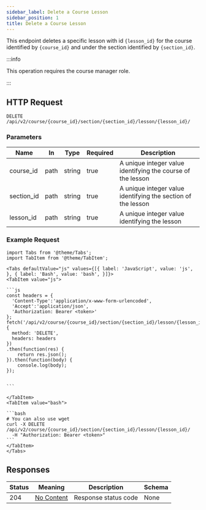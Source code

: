 ```yaml
---
sidebar_label: Delete a Course Lesson
sidebar_position: 1
title: Delete a Course Lesson
---
```


This endpoint deletes a specific lesson with id `{lesson_id}` for the course identified by `{course_id}` and under the
section identified by `{section_id}`.

:::info

This operation requires the course manager role.

:::

## HTTP Request

`DELETE /api/v2/course/{course_id}/section/{section_id}/lesson/{lesson_id}/`

### Parameters

| Name       | In   | Type   | Required | Description                                                  |
|------------|------|--------|----------|--------------------------------------------------------------|
| course_id  | path | string | true     | A unique integer value identifying the course of the lesson  |
| section_id | path | string | true     | A unique integer value identifying the section of the lesson |
| lesson_id  | path | string | true     | A unique integer value identifying the lesson                |

### Example Request

````mdx-code-block
import Tabs from '@theme/Tabs';
import TabItem from '@theme/TabItem';

<Tabs defaultValue="js" values={[{ label: 'JavaScript', value: 'js', }, { label: 'Bash', value: 'bash', }]}>
<TabItem value="js">

```js
const headers = {
  'Content-Type':'application/x-www-form-urlencoded',
  'Accept':'application/json',
  'Authorization: Bearer <token>'
};
fetch('/api/v2/course/{course_id}/section/{section_id}/lesson/{lesson_id}/',
{
  method: 'DELETE',
  headers: headers
})
.then(function(res) {
    return res.json();
}).then(function(body) {
    console.log(body);
});


```

</TabItem>
<TabItem value="bash">

```bash
# You can also use wget
curl -X DELETE /api/v2/course/{course_id}/section/{section_id}/lesson/{lesson_id}/
  -H "Authorization: Bearer <token>"
```
</TabItem>
</Tabs>
````

## Responses

| Status | Meaning                                                        | Description          | Schema |
|--------|----------------------------------------------------------------|----------------------|--------|
| 204    | [No Content](https://tools.ietf.org/html/rfc7231#section-6.3.5) | Response status code | None   |
